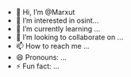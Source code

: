 - 👋 Hi, I’m @Marxut
- 👀 I’m interested in osint...
- 🌱 I’m currently learning ...
- 💞️ I’m looking to collaborate on ...
- 📫 How to reach me ...
- 😄 Pronouns: ...
- ⚡ Fun fact: ...

<!---
Marxut/Marxut is a ✨ special ✨ repository because its `README.md` (this file) appears on your GitHub profile.
You can click the Preview link to take a look at your changes.
--->
